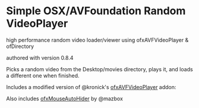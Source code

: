 Simple OSX/AVFoundation Random VideoPlayer
=================

high performance random video loader/viewer using ofxAVFVideoPlayer &amp; ofDirectory

authored with version 0.8.4

Picks a random video from the Desktop/movies directory, plays it, and loads a different one when finished. 

Includes a modified version of @kronick's [ofxAVFVideoPlayer](https://github.com/kronick/ofxAVFVideoPlayer) addon:

Also includes [ofxMouseAutoHider](https://github.com/mazbox/ofxMouseAutoHider) by @mazbox
